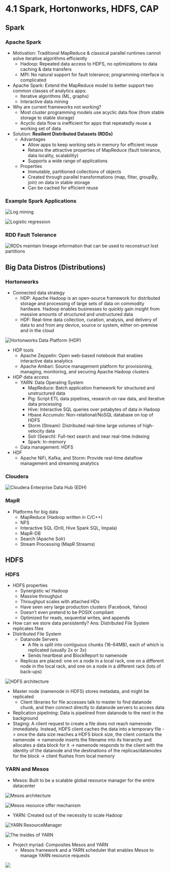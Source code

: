 # 4.1 Spark, Hortonworks, HDFS, CAP

## Spark

### Apache Spark

* Motivation: Traditional MapReduce & classical parallel runtimes cannot solve iterative algorithms efficiently
  * Hadoop: Repeated data access to HDFS, no optimizations to data caching & data transfers
  * MPI: No natural support for fault tolerance; programming interface is complicated
* Apache Spark: Extend the MapReduce model to better support two common classes of analytics apps:
  * Iterative algorithms \(ML, graphs\)
  * Interactive data mining
* Why are current frameworks not working?
  * Most cluster programming models use acyclic data flow \(from stable storage to stable storage\)
  * Acyclic data flow is inefficient for apps that repeatedly reuse a working set of data
* Solution: **Resilient Distributed Datasets \(RDDs\)**
  * Advantages
    * Allow apps to keep working sets in memory for efficient reuse
    * Retains the attractive properties of MapReduce \(fault tolerance, data locality, scalability\)
    * Supports a wide range of applications
  * Properties
    * Immutable, partitioned collections of objects
    * Created through parallel transformations \(map, filter, groupBy, join\) on data in stable storage
    * Can be cached for efficient reuse

### Example Spark Applications

![Log mining](../../.gitbook/assets/screen-shot-2021-08-09-at-2.29.35-pm.png)

![Logistic regression](../../.gitbook/assets/screen-shot-2021-08-09-at-2.30.11-pm.png)

### RDD Fault Tolerance

![RDDs maintain lineage information that can be used to reconstruct lost partitions](../../.gitbook/assets/screen-shot-2021-08-09-at-2.31.59-pm.png)

## Big Data Distros \(Distributions\)

### Hortonworks

* Connected data strategy
  * HDP: Apache Hadoop is an open-source framework for distributed storage and processing of large sets of data on commodity hardware. Hadoop enables businesses to quickly gain insight from massive amounts of structured and unstructured data
  * HDF: Real-time data collection, curation, analysis, and delivery of data to and from any device, source or system, either on-premise and in the cloud

![Hortonworks Data Platform \(HDP\)](../../.gitbook/assets/screen-shot-2021-08-09-at-2.43.36-pm.png)

* HDP tools
  * Apache Zeppelin: Open web-based notebook that enables interactive data analytics
  * Apache Ambari: Source management platform for provisioning, managing, monitoring, and securing Apache Hadoop clusters
* HDP data access
  * YARN: Data Operating System
    * MapReduce: Batch application framework for structured and unstructured data
    * Pig: Script ETL data pipelines, research on raw data, and iterative data processing
    * Hive: Interactive SQL queries over petabytes of data in Hadoop
    * Hbase Accumulo: Non-relational/NoSQL database on top of HDFS
    * Storm \(Stream\): Distributed real-time large volumes of high-velocity data
    * Solr \(Search\): Full-text search and near real-time indexing
    * Spark: In-memory
  * Data management: HDFS
* HDF
  * Apache NiFi, Kafka, and Storm: Provide real-time dataflow management and streaming analytics

### Cloudera

![Cloudera Enterprise Data Hub \(EDH\)](../../.gitbook/assets/screen-shot-2021-08-09-at-3.00.08-pm.png)

### MapR

* Platforms for big data
  * MapReduce \(Hadoop written in C/C++\)
  * NFS
  * Interactive SQL \(Drill, Hive Spark SQL, Impala\)
  * MapR-DB
  * Search \(Apache Solr\)
  * Stream Processing \(MapR Streams\)

## HDFS

### HDFS

* HDFS properties
  * Synergistic w/ Hadoop
  * Massive throughput
  * Throughput scales with attached HDs
  * Have seen very large production clusters \(Facebook, Yahoo\)
  * Doesn't even pretend to be POSIX compliant
  * Optimized for reads, sequential writes, and appends
* How can we store data persistently? Ans: Distributed File System replicates files
* Distributed File System
  * Datanode Servers
    * A file is split into contiguous chunks \(16-64MB\), each of which is replicated \(usually 2x or 3x\)
    * Sends heartbeat and BlockReport to namenode
  * Replicas are placed: one on a node in a local rack, one on a different node in the local rack, and one on a node in a different rack \(lots of back-ups\)

![HDFS architecture](../../.gitbook/assets/screen-shot-2021-08-09-at-3.12.06-pm.png)

* Master node \(namenode in HDFS\) stores metadata, and might be replicated
  * Client libraries for file accesses talk to master to find datanode chunk, and then connect directly to datanode servers to access data
* Replication pipelining: Data is pipelined from datanode to the next in the background
* Staging: A client request to create a file does not reach namenode immediately. Instead, HDFS client caches the data into a temporary file -&gt; once the data size reaches a HDFS block size, the client contacts the namenode -&gt; namenode inserts the filename into its hierarchy and allocates a data block for it -&gt; namenode responds to the client with the identity of the datanode and the destinations of the replicas/datanodes for the block -&gt; client flushes from local memory

### YARN and Mesos

* Mesos: Built to be a scalable global resource manager for the entire datacenter

![Mesos architecture](../../.gitbook/assets/screen-shot-2021-08-09-at-3.29.40-pm.png)

![Mesos resource offer mechanism](../../.gitbook/assets/screen-shot-2021-08-09-at-3.30.18-pm.png)

* YARN: Created out of the necessity to scale Hadoop

![YARN ResourceManager](../../.gitbook/assets/screen-shot-2021-08-09-at-3.26.52-pm.png)

![The insides of YARN](../../.gitbook/assets/screen-shot-2021-08-09-at-3.27.53-pm.png)

* Project myriad: Composites Mesos and YARN
  * Mesos framework and a YARN scheduler that enables Mesos to manage YARN resource requests

![](../../.gitbook/assets/screen-shot-2021-08-09-at-3.32.20-pm.png)

